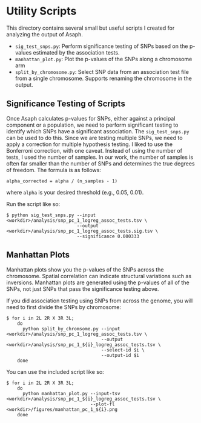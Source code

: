 # Utility Scripts
This directory contains several small but useful scripts I created for analyzing the output of Asaph.

* `sig_test_snps.py`: Perform significance testing of SNPs based on the p-values estimated by the association tests.
* `manhattan_plot.py`: Plot the p-values of the SNPs along a chromosome arm
* `split_by_chromosome.py`: Select SNP data from an association test file from a single chromosome. Supports renaming the chromosome in the output.

## Significance Testing of Scripts
Once Asaph calculates p-values for SNPs, either against a principal component or a population, we need to perform significant testing to identify which SNPs have a significant association.  The `sig_test_snps.py` can be used to do this.  Since we are testing multiple SNPs, we need to apply a correction for multiple hypothesis testing.  I liked to use the Bonferroni correction, with one caveat.  Instead of using the number of tests, I used the number of samples.  In our work, the number of samples is often far smaller than the number of SNPs and determines the true degrees of freedom.  The formula is as follows:

```
alpha_corrected = alpha / (n_samples - 1)
```

where `alpha` is your desired threshold (e.g., 0.05, 0.01).

Run the script like so:

```
$ python sig_test_snps.py --input <workdir>/analysis/snp_pc_1_logreg_assoc_tests.tsv \
                          --output <workdir>/analysis/snp_pc_1_logreg_assoc_tests.sig.tsv \
                          --significance 0.000333
```

## Manhattan Plots
Manhattan plots show you the p-values of the SNPs across the chromosome.  Spatial correlation can indicate structural variations such as inversions.  Manhattan plots are generated using the p-values of all of the SNPs, not just SNPs that pass the significance testing above.

If you did association testing using SNPs from across the genome, you will need to first divide the SNPs by chromosome:

```
$ for i in 2L 2R X 3R 3L;
    do
      python split_by_chromsome.py --input <workdir>/analysis/snp_pc_1_logreg_assoc_tests.tsv \
                                   --output <workdir>/analysis/snp_pc_1_${i}_logreg_assoc_tests.tsv \
                                   --select-id $i \
                                   --output-id $i
    done
```

You can use the included script like so:

```
$ for i in 2L 2R X 3R 3L;
    do
      python manhattan_plot.py --input-tsv <workdir>/analysis/snp_pc_1_${i}_logreg_assoc_tests.tsv \
                               --plot-fl <workdir>/figures/manhattan_pc_1_${i}.png
    done
```

